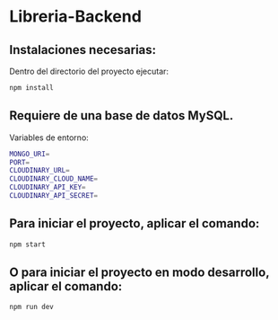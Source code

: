 # Libreria-Backend

## Instalaciones necesarias:

Dentro del directorio del proyecto ejecutar:
```bash
npm install
```

## Requiere de una base de datos MySQL.

Variables de entorno:
```bash
MONGO_URI=
PORT=
CLOUDINARY_URL=
CLOUDINARY_CLOUD_NAME=
CLOUDINARY_API_KEY=
CLOUDINARY_API_SECRET=
```

## Para iniciar el proyecto, aplicar el comando: 
```bash
npm start
```

## O para iniciar el proyecto en modo desarrollo, aplicar el comando: 
```bash
npm run dev
```
